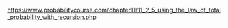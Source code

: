 https://www.probabilitycourse.com/chapter11/11_2_5_using_the_law_of_total_probability_with_recursion.php